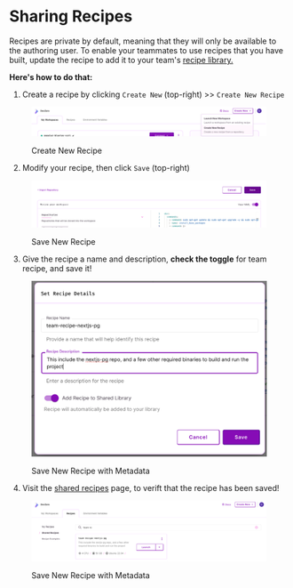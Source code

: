 # Sharing Recipes

Recipes are private by default, meaning that they will only be available to the authoring user. To enable your teammates to use recipes that you have built, update the recipe to add it to your team's [recipe library.](../references/terminology.md#recipe-library)&#x20;

**Here's how to do that:**

1. Create a recipe by clicking `Create New` (top-right) >> `Create New Recipe`

<figure><img src="../.gitbook/assets/create-new-recipe.png" alt=""><figcaption><p>Create New Recipe</p></figcaption></figure>

2. Modify your recipe, then click `Save` (top-right)

<figure><img src="../.gitbook/assets/save-new-recipe.png" alt=""><figcaption><p>Save New Recipe</p></figcaption></figure>

3. Give the recipe a name and description, **check the toggle** for team recipe, and save it!

<figure><img src="../.gitbook/assets/save-new-recipe-with-metadata.png" alt=""><figcaption><p>Save New Recipe with Metadata</p></figcaption></figure>

4. Visit the [shared recipes](https://www.devzero.io/dashboard/recipes#shared) page, to verift that the recipe has been saved!

<figure><img src="../.gitbook/assets/saved-recipes-list.png" alt=""><figcaption><p>Save New Recipe with Metadata</p></figcaption></figure>
